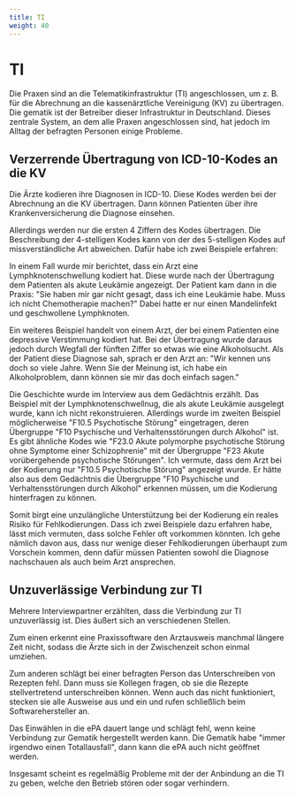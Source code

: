 ```yaml
---
title: TI
weight: 40
---
```


# TI

Die Praxen sind an die Telematikinfrastruktur (TI) angeschlossen, um z. B. für die Abrechnung an die kassenärztliche Vereinigung (KV) zu übertragen. Die gematik ist der Betreiber dieser Infrastruktur in Deutschland. Dieses zentrale System, an dem alle Praxen angeschlossen sind, hat jedoch im Alltag der befragten Personen einige Probleme.

## Verzerrende Übertragung von ICD-10-Kodes an die KV

Die Ärzte kodieren ihre Diagnosen in ICD-10. Diese Kodes werden bei der Abrechnung an die KV übertragen. Dann können Patienten über ihre Krankenversicherung die Diagnose einsehen.

Allerdings werden nur die ersten 4 Ziffern des Kodes übertragen. Die Beschreibung der 4-stelligen Kodes kann von der des 5-stelligen Kodes auf missverständliche Art abweichen. Dafür habe ich zwei Beispiele erfahren:

In einem Fall wurde mir berichtet, dass ein Arzt eine Lymphknotenschwellung kodiert hat. Diese wurde nach der Übertragung dem Patienten als akute Leukämie angezeigt. Der Patient kam dann in die Praxis: "Sie haben mir gar nicht gesagt, dass ich eine Leukämie habe. Muss ich nicht Chemotherapie machen?" Dabei hatte er nur einen Mandelinfekt und geschwollene Lymphknoten.

Ein weiteres Beispiel handelt von einem Arzt, der bei einem Patienten eine depressive Verstimmung kodiert hat. Bei der Übertragung wurde daraus jedoch durch Wegfall der fünften Ziffer so etwas wie eine Alkoholsucht. Als der Patient diese Diagnose sah, sprach er den Arzt an: "Wir kennen uns doch so viele Jahre. Wenn Sie der Meinung ist, ich habe ein Alkoholproblem, dann können sie mir das doch einfach sagen."

Die Geschichte wurde im Interview aus dem Gedächtnis erzählt. Das Beispiel mit der Lymphknotenschwellnug, die als akute Leukämie ausgelegt wurde, kann ich nicht rekonstruieren. Allerdings wurde im zweiten Beispiel möglicherweise "F10.5 Psychotische Störung" eingetragen, deren Übergruppe "F10 Psychische und Verhaltensstörungen durch Alkohol" ist. Es gibt ähnliche Kodes wie "F23.0 Akute polymorphe psychotische Störung ohne Symptome einer Schizophrenie" mit der Übergruppe "F23 Akute vorübergehende psychotische Störungen". Ich vermute, dass dem Arzt bei der Kodierung nur "F10.5 Psychotische Störung" angezeigt wurde. Er hätte also aus dem Gedächtnis die Übergruppe "F10 Psychische und Verhaltensstörungen durch Alkohol" erkennen müssen, um die Kodierung hinterfragen zu können.

Somit birgt eine unzulängliche Unterstützung bei der Kodierung ein reales Risiko für Fehlkodierungen. Dass ich zwei Beispiele dazu erfahren habe, lässt mich vermuten, dass solche Fehler oft vorkommen könnten. Ich gehe nämlich davon aus, dass nur wenige dieser Fehlkodierungen überhaupt zum Vorschein kommen, denn dafür müssen Patienten sowohl die Diagnose nachschauen als auch beim Arzt ansprechen.

## Unzuverlässige Verbindung zur TI

Mehrere Interviewpartner erzählten, dass die Verbindung zur TI unzuverlässig ist. Dies äußert sich an verschiedenen Stellen.

Zum einen erkennt eine Praxissoftware den Arztausweis manchmal längere Zeit nicht, sodass die Ärzte sich in der Zwischenzeit schon einmal umziehen.

Zum anderen schlägt bei einer befragten Person das Unterschreiben von Rezepten fehl. Dann muss sie Kollegen fragen, ob sie die Rezepte stellvertretend unterschreiben können. Wenn auch das nicht funktioniert, stecken sie alle Ausweise aus und ein und rufen schließlich beim Softwarehersteller an.

Das Einwählen in die ePA dauert lange und schlägt fehl, wenn keine Verbindung zur Gematik hergestellt werden kann. Die Gematik habe "immer irgendwo einen Totallausfall", dann kann die ePA auch nicht geöffnet werden.

Insgesamt scheint es regelmäßig Probleme mit der der Anbindung an die TI zu geben, welche den Betrieb stören oder sogar verhindern.
